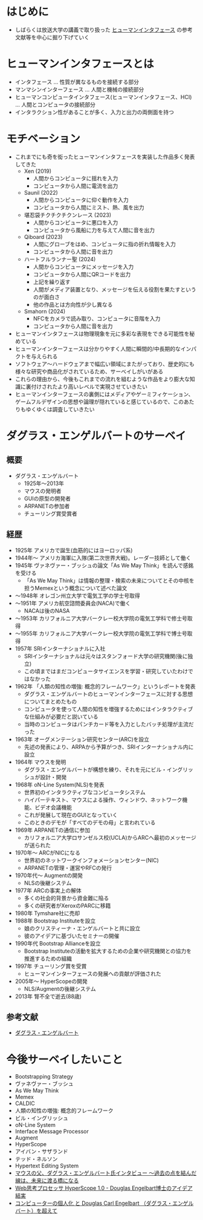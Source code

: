 # はじめに

- しばらくは放送大学の講義で取り扱った [ヒューマンインタフェース](https://www.amazon.co.jp/dp/4595324162) の参考文献等を中心に掘り下げていく

# ヒューマンインタフェースとは

- インタフェース ... 性質が異なるものを接続する部分
- マンマシンインターフェース ... 人間と機械の接続部分
- ヒューマンコンピュータインタフェース(ヒューマンインタフェース、HCI) ... 人間とコンピュータの接続部分
- インタラクション性があることが多く、入力と出力の両側面を持つ

# モチベーション

- これまでにも奇を衒ったヒューマンインタフェースを実装した作品多く発表してきた
    - Xen (2019)
        - 人間からコンピュータに揺れを入力
        - コンピュータから人間に電流を出力
    - Saunil (2022)
        - 人間からコンピュータに仰ぐ動作を入力
        - コンピュータから人間にミスト、熱、風を出力
    - 堪忍袋チクチクチクンレース (2023)
        - 人間からコンピュータに悪口を入力
        - コンピュータから風船に力を与えて人間に音を出力
    - Qiboard (2023)
        - 人間にグローブをはめ、コンピュータに指の折れ情報を入力
        - コンピュータから人間に音を出力
    - ハートフルランナー聖 (2024)
        - 人間からコンピュータにメッセージを入力
        - コンピュータから人間にQRコードを出力
        - 上記を繰り返す
        - 人間がメディア装置となり、メッセージを伝える役割を果たすというのが面白さ
        - 他の作品とは方向性が少し異なる
    - Smahorn (2024)
        - NFCをカメラで読み取り、コンピュータに音階を入力
        - コンピュータから人間に音を出力
- ヒューマンインタフェースは物理現象を元に多彩な表現をできる可能性を秘めている
- ヒューマンインターフェースは分かりやすく人間に瞬間的/中長期的なインパクトを与えられる
- ソフトウェア〜ハードウェアまで幅広い領域にまたがっており、歴史的にも様々な研究や商品化がされているため、サーベイしがいがある
- これらの理由から、今後もこれまでの流れを組むような作品をより膨大な知識に裏付けされたより高いレベルで実現させていきたい
- ヒューマンインターフェースの裏側にはメディアやゲーミフィケーション、ゲームフルデザインの思想や論理が隠れていると感じているので、このあたりもゆくゆくは調査していきたい

# ダグラス・エンゲルバートのサーベイ

## 概要

- ダグラス・エンゲルバート
    - 1925年〜2013年
    - マウスの発明者
    - GUIの原型の開発者
    - ARPANETの参加者
    - チューリング賞受賞者

## 経歴

- 1925年 アメリカで誕生(血筋的にはヨーロッパ系)
- 1944年〜 アメリカ海軍に入隊(第二次世界大戦)。レーダー技師として働く
- 1945年 ヴァネヴァー・ブッシュの論文「As We May Think」を読んで感銘を受ける
    - 「As We May Think」は情報の整理・検索の未来についてとその中核を担うMemexという概念について述べた論文
- 〜1948年 オレゴン州立大学で電気工学の学士号取得
- 〜1951年 アメリカ航空諮問委員会(NACA)で働く
    - NACAは後のNASA
- 〜1953年 カリフォルニア大学バークレー校大学院の電気工学科で修士号取得
- 〜1955年 カリフォルニア大学バークレー校大学院の電気工学科で博士号取得
- 1957年 SRIインターナショナルに入社
    - SRIインターナショナルは元々はスタンフォード大学の研究機関(後に独立)
    - この頃まではまだコンピュータサイエンスを学習・研究していたわけではなかった
- 1962年 「人類の知性の増強: 概念的フレームワーク」というレポートを発表
    - ダグラス・エンゲルバートのヒューマンインターフェースに対する思想についてまとめたもの
    - コンピュータを使って人間の知性を増強するためにはインタラクティブな仕組みが必要だと説いている
    - 当時のコンピュータはパンチカード等を入力としたバッチ処理が主流だった
- 1963年 オーグメンテーション研究センター(ARC)を設立
    - 先述の発表により、ARPAから予算がつき、SRIインターナショナル内に設立
- 1964年 マウスを発明
    - ダグラス・エンゲルバートが構想を練り、それを元にビル・イングリッシュが設計・開発
- 1968年 oN-Line System(NLS)を発表
    - 世界初のインタラクティブなコンピュータシステム
    - ハイパーテキスト、マウスによる操作、ウィンドウ、ネットワーク機能、ビデオ会議機能
    - これが発展して現在のGUIとなっていく
    - このときのデモが「すべてのデモの母」と言われている
- 1969年 ARPANETの通信に参加
    - カリフォルニア大学ロサンゼルス校(UCLA)からARCへ最初のメッセージが送られた
- 1970年〜 ARCがNICになる
    - 世界初のネットワークインフォメーションセンター(NIC)
    - ARPANETの管理・運営やRFCの発行
- 1970年代〜 Augmentの開発
    - NLSの後継システム
- 1977年 ARCの事実上の解体
    - 多くの社会的背景から資金難に陥る
    - 多くの研究者がXeroxのPARCに移籍
- 1980年 Tymshare社に売却
- 1988年 Bootstrap Instituteを設立
    - 娘のクリスティーナ・エンゲルバートと共に設立
    - 彼のアイデアに基づいたセミナーの開催
- 1990年代 Bootstrap Allianceを設立
    - Bootstrap Instituteの活動を拡大するための企業や研究機関との協力を推進するための組織
- 1997年 チューリング賞を受賞
    - ヒューマンインターフェースの発展への貢献が評価された
- 2005年〜 HyperScopeの開発
    - NLS/Augmentの後継システム
- 2013年 腎不全で逝去(88歳)

## 参考文献

- [ダグラス・エンゲルバート](https://ja.wikipedia.org/wiki/%E3%83%80%E3%82%B0%E3%83%A9%E3%82%B9%E3%83%BB%E3%82%A8%E3%83%B3%E3%82%B2%E3%83%AB%E3%83%90%E3%83%BC%E3%83%88)

# 今後サーベイしたいこと

- Bootstrapping Strategy
- ヴァネヴァー・ブッシュ
- As We May Think
- Memex
- CALDIC
- 人類の知性の増強: 概念的フレームワーク
- ビル・イングリッシュ
- oN-Line System
- Interface Message Processor
- Augment
- HyperScope
- アイバン・サザランド
- テッド・ネルソン
- Hypertext Editing System
- [マウスの父、ダグラス・エンゲルバート氏インタビュー ～過去の点を結んだ線は、未来に渡る橋になる](https://pc.watch.impress.co.jp/docs/2006/0322/engelbart.htm)
- [Web思考プロセッサ HyperScope 1.0 - Douglas Engelbart博士のアイデア結実](https://web.archive.org/web/20120201015321/http://news.mynavi.jp/news/2006/09/07/345.html)
- [コンピューターの個人化 と Douglas Carl Engelbart （ダグラス・エンゲルバート）を超えて](https://note.com/masayamori/n/n8ba97c1d8aef)
